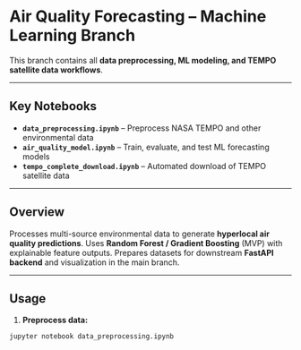 # Air Quality Forecasting – Machine Learning Branch

This branch contains all **data preprocessing, ML modeling, and TEMPO satellite data workflows**.

---

## Key Notebooks

- **`data_preprocessing.ipynb`** – Preprocess NASA TEMPO and other environmental data  
- **`air_quality_model.ipynb`** – Train, evaluate, and test ML forecasting models  
- **`tempo_complete_download.ipynb`** – Automated download of TEMPO satellite data  

---

## Overview

Processes multi-source environmental data to generate **hyperlocal air quality predictions**. Uses **Random Forest / Gradient Boosting** (MVP) with explainable feature outputs. Prepares datasets for downstream **FastAPI backend** and visualization in the main branch.

---

## Usage

1. **Preprocess data:**  
```bash
jupyter notebook data_preprocessing.ipynb
